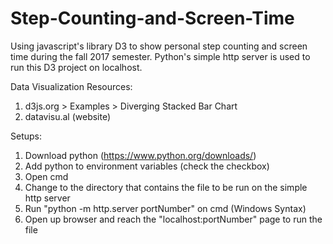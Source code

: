 # Step-Counting-and-Screen-Time
Using javascript's library D3 to show personal step counting and screen time during the fall 2017 semester.
Python's simple http server is used to run this D3 project on localhost.

Data Visualization Resources: 
1. d3js.org > Examples > Diverging Stacked Bar Chart
2. datavisu.al (website)

Setups:
1. Download python (https://www.python.org/downloads/)
2. Add python to environment variables (check the checkbox)
2. Open cmd
3. Change to the directory that contains the file to be run on the simple http server
4. Run "python -m http.server portNumber" on cmd (Windows Syntax)
5. Open up browser and reach the "localhost:portNumber" page to run the file
